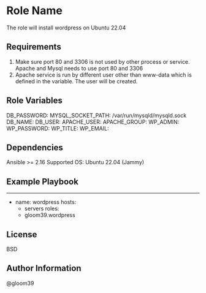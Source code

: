 Role Name
=========

The role will install wordpress on Ubuntu 22.04

Requirements
------------

1. Make sure port 80 and 3306 is not used by other process or service. Apache and Mysql needs to use port 80 and 3306
2. Apache service is run by different user other than www-data which is defined in the variable. The user will be created. 

Role Variables
--------------
DB_PASSWORD: <wordpress database password>
MYSQL_SOCKET_PATH: /var/run/mysqld/mysqld.sock
DB_NAME: <wordpress database name>
DB_USER: <wordpress database username>
APACHE_USER: <apache user other than www-data>
APACHE_GROUP: <apache group other than www-data>
WP_ADMIN: <wordpress admin user>
WP_PASSWORD: <worpress admin password>
WP_TITLE: <wordpress blog title>
WP_EMAIL: <wordpress email >


Dependencies
------------
Ansible >= 2.16
Supported OS:
  Ubuntu 22.04 (Jammy)


Example Playbook
----------------
---
- name: wordpress
  hosts: 
  - servers
  roles:
  - gloom39.wordpress

License
-------

BSD

Author Information
------------------
@gloom39
